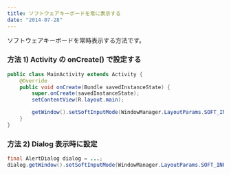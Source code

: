 ```yaml
---
title: ソフトウェアキーボードを常に表示する
date: "2014-07-28"
---
```


ソフトウェアキーボードを常時表示する方法です。

### 方法 1) Activity の onCreate() で設定する

~~~ java
public class MainActivity extends Activity {
    @Override
    public void onCreate(Bundle savedInstanceState) {
        super.onCreate(savedInstanceState);
        setContentView(R.layout.main);

        getWindow().setSoftInputMode(WindowManager.LayoutParams.SOFT_INPUT_STATE_ALWAYS_VISIBLE);
    }
}
~~~

### 方法 2) Dialog 表示時に設定

~~~ java
final AlertDialog dialog = ...;
dialog.getWindow().setSoftInputMode(WindowManager.LayoutParams.SOFT_INPUT_STATE_ALWAYS_VISIBLE);
~~~

